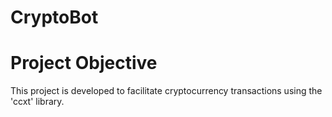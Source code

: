 # CryptoBot

# Project Objective
This project is developed to facilitate cryptocurrency transactions using the 'ccxt' library.